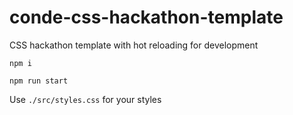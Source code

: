 # conde-css-hackathon-template
CSS hackathon template with hot reloading for development

`npm i`

`npm run start`

Use `./src/styles.css` for your styles
